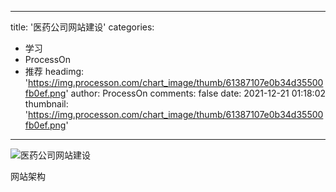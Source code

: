 
---
title: '医药公司网站建设'
categories: 
 - 学习
 - ProcessOn
 - 推荐
headimg: 'https://img.processon.com/chart_image/thumb/61387107e0b34d35500fb0ef.png'
author: ProcessOn
comments: false
date: 2021-12-21 01:18:02
thumbnail: 'https://img.processon.com/chart_image/thumb/61387107e0b34d35500fb0ef.png'
---

<div>   
<img class="thumb" alt="医药公司网站建设" src="https://img.processon.com/chart_image/thumb/61387107e0b34d35500fb0ef.png" referrerpolicy="no-referrer">
<p>网站架构</p>  
</div>
            
